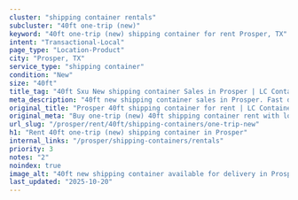```yaml
---
cluster: "shipping container rentals"
subcluster: "40ft one-trip (new)"
keyword: "40ft one-trip (new) shipping container for rent Prosper, TX"
intent: "Transactional-Local"
page_type: "Location-Product"
city: "Prosper, TX"
service_type: "shipping container"
condition: "New"
size: "40ft"
title_tag: "40ft Sxu New shipping container Sales in Prosper | LC Container"
meta_description: "40ft new shipping container sales in Prosper. Fast delivery, competitive pricing. Serving shipping containers area. Quote ID: 7SQ. Call (214) 524-4168 for your free quote today."
original_title: "Prosper 40ft shipping container for rent | LC Container"
original_meta: "Buy one-trip (new) 40ft shipping container rent with local delivery in Prosper, TX. LC Container — local Since 2003. Request a fast quote today."
url_slug: "/prosper/rent/40ft/shipping-containers/one-trip-new"
h1: "Rent 40ft one-trip (new) shipping container in Prosper"
internal_links: "/prosper/shipping-containers/rentals"
priority: 3
notes: "2"
noindex: true
image_alt: "40ft new shipping container available for delivery in Prosper"
last_updated: "2025-10-20"
---
```


<!-- TODO: Add unique city/inventory copy, images, and internal links here. -->
